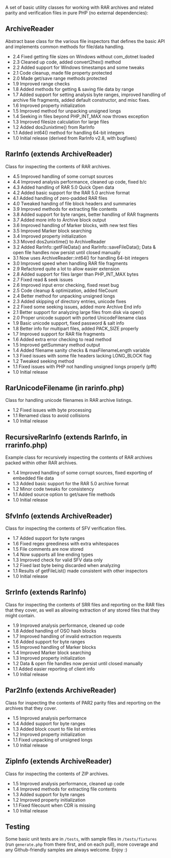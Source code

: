 A set of basic utility classes for working with RAR archives and related parity
and verification files in pure PHP (no external dependencies):

ArchiveReader
-------------------------------
Abstract base class for the various file inspectors that defines the basic API
and implements common methods for file/data handling.

- 2.4 Fixed getting file sizes on Windows without com_dotnet loaded
- 2.3 Cleaned up code, added convert2hex() method
- 2.2 Added support for Windows timestamps and some tweaks
- 2.1 Code cleanup, made file property protected
- 2.0 Made get/save range methods protected
- 1.9 Improved range checks
- 1.8 Added methods for getting & saving file data by range
- 1.7 Added support for setting analysis byte ranges, improved handling of
      archive file fragments, added default constructor, and misc fixes.
- 1.6 Improved property initialization
- 1.5 Improved method for unpacking unsigned longs
- 1.4 Seeking in files beyond PHP_INT_MAX now throws exception
- 1.3 Improved filesize calculation for large files
- 1.2 Added dos2unixtime() from RarInfo
- 1.1 Added int64() method for handling 64-bit integers
- 1.0 Initial release (derived from RarInfo v2.8, with bugfixes)

RarInfo (extends ArchiveReader)
-------------------------------
Class for inspecting the contents of RAR archives.

- 4.5 Improved handling of some corrupt sources
- 4.4 Improved analysis performance, cleaned up code, fixed b/c
- 4.3 Added handling of RAR 5.0 Quick Open data
- 4.2 Added basic support for the RAR 5.0 archive format
- 4.1 Added handling of zero-padded RAR files
- 4.0 Tweaked handing of file block headers and summaries
- 3.9 Improved methods for extracting file contents
- 3.8 Added support for byte ranges, better handling of RAR fragments
- 3.7 Added more info to Archive block output
- 3.6 Improved handling of Marker blocks, with new test files
- 3.5 Improved Marker block searching
- 3.4 Improved property initialization
- 3.3 Moved dos2unixtime() to ArchiveReader
- 3.2 Added RarInfo::getFileData() and RarInfo::saveFileData();
      Data & open file handles now persist until closed manually
- 3.1 Now uses ArchiveReader::int64() for handling 64-bit integers
- 3.0 Improved speed when handling RAR file fragments
- 2.9 Refactored quite a lot to allow easier extension
- 2.8 Added support for files larger than PHP_INT_MAX bytes
- 2.7 Fixed read & seek issues
- 2.6 Improved input error checking, fixed reset bug
- 2.5 Code cleanup & optimization, added fileCount
- 2.4 Better method for unpacking unsigned longs
- 2.3 Added skipping of directory entries, unicode fixes
- 2.2 Fixed some seeking issues, added more Archive End info
- 2.1 Better support for analyzing large files from disk via open()
- 2.0 Proper unicode support with ported UnicodeFilename class
- 1.9 Basic unicode support, fixed password & salt info
- 1.8 Better info for multipart files, added PACK_SIZE properly
- 1.7 Improved support for RAR file fragments
- 1.6 Added extra error checking to read method
- 1.5 Improved getSummary method output
- 1.4 Added filename sanity checks & maxFilenameLength variable
- 1.3 Fixed issues with some file headers lacking LONG_BLOCK flag
- 1.2 Tweaked seeking method
- 1.1 Fixed issues with PHP not handling unsigned longs properly (pfft)
- 1.0 Initial release

RarUnicodeFilename (in rarinfo.php)
-----------------------------------
Class for handling unicode filenames in RAR archive listings.

- 1.2 Fixed issues with byte processing
- 1.1 Renamed class to avoid collisions
- 1.0 Initial release

RecursiveRarInfo (extends RarInfo, in rrarinfo.php)
---------------------------------------------------
Example class for recursively inspecting the contents of RAR archives packed
within other RAR archives.

- 1.4 Improved handling of some corrupt sources, fixed exporting of embedded file data
- 1.3 Added basic support for the RAR 5.0 archive format
- 1.2 Minor code tweaks for consistency
- 1.1 Added source option to get/save file methods
- 1.0 Initial release

SfvInfo (extends ArchiveReader)
-------------------------------
Class for inspecting the contents of SFV verification files.

- 1.7 Added support for byte ranges
- 1.6 Fixed regex greediness with extra whitespaces
- 1.5 File comments are now stored
- 1.4 Now supports all line ending types
- 1.3 Improved check for valid SFV data only
- 1.2 Fixed last byte being discarded when analyzing
- 1.1 Results of getFileList() made consistent with other inspectors
- 1.0 Initial release

SrrInfo (extends RarInfo)
-------------------------------
Class for inspecting the contents of SRR files and reporting on the RAR files
that they cover, as well as allowing extraction of any stored files that they
might contain.

- 1.9 Improved analysis performance, cleaned up code
- 1.8 Added handling of OSO hash blocks
- 1.7 Improved handling of invalid extraction requests
- 1.6 Added support for byte ranges
- 1.5 Improved handling of Marker blocks
- 1.4 Improved Marker block searching
- 1.3 Improved property initialization
- 1.2 Data & open file handles now persist until closed manually
- 1.1 Added easier reporting of client info
- 1.0 Initial release

Par2Info (extends ArchiveReader)
--------------------------------
Class for inspecting the contents of PAR2 parity files and reporting on the
archives that they cover.

- 1.5 Improved analysis performance
- 1.4 Added support for byte ranges
- 1.3 Added block count to file list entries
- 1.2 Improved property initialization
- 1.1 Fixed unpacking of unsigned longs
- 1.0 Initial release

ZipInfo (extends ArchiveReader)
--------------------------------
Class for inspecting the contents of ZIP archives.

- 1.5 Improved analysis performance, cleaned up code
- 1.4 Improved methods for extracting file contents
- 1.3 Added support for byte ranges
- 1.2 Improved property initialization
- 1.1 Fixed filecount when CDR is missing
- 1.0 Initial release


Testing
-------------------------------
Some basic unit tests are in `/tests`, with sample files in `/tests/fixtures`
(run `generate.php` from there first, and on each pull), more coverage and any
Github-friendly samples are always welcome. Enjoy :)
